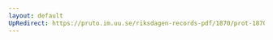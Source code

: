 ```yaml
---
layout: default
UpRedirect: https://pruto.im.uu.se/riksdagen-records-pdf/1870/prot-1870--fk--119/prot-1870--fk--119_000.pdf
---
```

